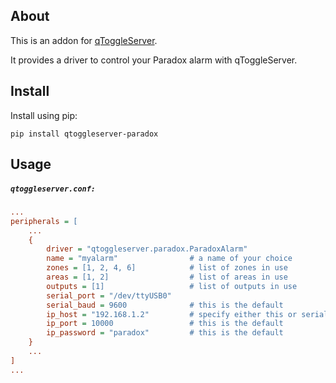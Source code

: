 ## About

This is an addon for [qToggleServer](https://github.com/qtoggle/qtoggleserver).

It provides a driver to control your Paradox alarm with qToggleServer.


## Install

Install using pip:

    pip install qtoggleserver-paradox


## Usage

##### `qtoggleserver.conf:`
``` ini
...
peripherals = [
    ...
    {
        driver = "qtoggleserver.paradox.ParadoxAlarm"
        name = "myalarm"                # a name of your choice
        zones = [1, 2, 4, 6]            # list of zones in use
        areas = [1, 2]                  # list of areas in use
        outputs = [1]                   # list of outputs in use
        serial_port = "/dev/ttyUSB0"
        serial_baud = 9600              # this is the default
        ip_host = "192.168.1.2"         # specify either this or serial_port, not both
        ip_port = 10000                 # this is the default
        ip_password = "paradox"         # this is the default 
    }
    ...
]
...
```
